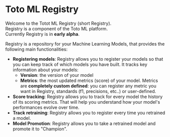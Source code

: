 # Toto ML Registry
Welcome to the Totot ML Registry (short Registry). <br/>
Registry is a component of the Toto ML platform. <br/>
Currently Registry is in **early alpha**.

Registry is a repository for your Machine Learning Models, that provides the following main functionalities: 
* **Registering models**: Registry allows you to register your models so that you can keep track of which models you have built. It tracks key information about your models: 
    * **Version**: the version of your model
    * **Metrics**: the most updated metrics (score) of your model. Metrics are **completely custom defined**: you can register any metric you want in Registry, standards (f1, precisions, etc..) or user-defined.
* **Score tracking**: Registry allows you to track for every model the history of its scoring metrics. That will help you understand how your model's performances evolve over time.
* **Track retraining**: Registry allows you to register every time you retrained a model. 
* **Model Promotion**: Registry allows you to take a retrained model and promote it to "Champion".